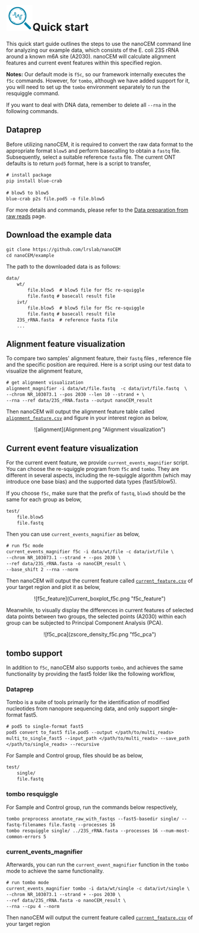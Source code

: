 # ![logo](logo_tiny.png "nanoCEM")Quick start

This quick start guide outlines the steps to use the nanoCEM command line for analyzing our example data, which consists
of the E. coli 23S rRNA around a known m6A site (A2030). nanoCEM will calculate alignment features and current event
features within this specified region.

 **Notes:** Our default mode is `f5c`, so our framework internally executes the `f5c` commands. 
 However, for `tombo`, although we have added support for it, you will need to set up the `tombo` environment 
 separately to run the resquiggle command.

If you want to deal with DNA data, remember to delete all `--rna` in the following commands.

## Dataprep

[comment]: <> (Before utilizing NanoCEM, it is required to convert the raw data format to the appropriate format &#40;single-format `fast5`)

[comment]: <> (or `blow5`&#41; and perform basecalling to obtain a `fastq` file. Subsequently, select a suitable reference `fasta` file)

[comment]: <> (based on research requirements and proceed with the re-squiggle process using either `tombo` or `f5c`.)
Before utilizing nanoCEM, it is required to convert the raw data format to the appropriate format `blow5` and 
perform basecalling to obtain a `fastq` file. Subsequently, select a suitable reference `fasta` file.
The current ONT defaults is to return `pod5` format, here is a script to transfer,
    
    # install package
    pip install blue-crab

    # blow5 to blow5
    blue-crab p2s file.pod5 -o file.blow5


For more details and commands, please refer to the [Data preparation from raw reads](preparation.md) page.

## Download the example data

    git clone https://github.com/lrslab/nanoCEM
    cd nanoCEM/example

The path to the downloaded data is as follows:

    data/
        wt/
            file.blow5  # blow5 file for f5c re-squiggle
            file.fastq # basecall result file
        ivt/
            file.blow5  # blow5 file for f5c re-squiggle
            file.fastq # basecall result file
        23S_rRNA.fasta  # reference fasta file
        ...     

## Alignment feature visualization

To compare two samples' alignment feature,  their `fastq` files , reference file and the specific position are required. Here is a
script using our test data to visualize the alignment feature,

    # get alignment visualization 
    alignment_magnifier -i data/wt/file.fastq  -c data/ivt/file.fastq  \
    --chrom NR_103073.1 --pos 2030 --len 10 --strand + \
    --rna --ref data/23S_rRNA.fasta --output nanoCEM_result 

Then nanoCEM will output the alignment feature table called [`alignment_feature.csv`](output_format.md) and figure in
your interest region as below,

<center>![alignment](Alignment.png "Alignment visualization") </center>

## Current event feature visualization



For the current event feature, we provide  `current_events_magnifier` script. You can choose the re-squiggle program
from `f5c` and `tombo`. They are different in several aspects, including the re-squiggle algorithm
(which may introduce one base bias) and the supported data types (fast5/blow5). 

If you choose `f5c`, make sure that the prefix of `fastq`, `blow5` should be the same
for each group as below,

    test/
        file.blow5
        file.fastq

Then you can use `current_events_magnifier` as below,

    # run f5c mode
    current_events_magnifier f5c -i data/wt/file -c data/ivt/file \
    --chrom NR_103073.1 --strand + --pos 2030 \
    --ref data/23S_rRNA.fasta -o nanoCEM_result \
    --base_shift 2 --rna --norm

Then nanoCEM will output the current feature called [`current_feature.csv`](output_format.md) of your target region
and plot it as below,

<center>![f5c_feature](Current_boxplot_f5c.png "f5c_feature") </center>

Meanwhile, to visually display the differences in current features of selected data points between two groups, the
selected points (A2030) within each group can be subjected to Principal Component Analysis (PCA).

<center>![f5c_pca](zscore_density_f5c.png "f5c_pca") </center>

## tombo support

In addition to `f5c`, nanoCEM also supports `tombo`, and achieves the same functionality by providing the fast5 folder
like the following workflow,

### Dataprep

Tombo is a suite of tools primarily for the identification of modified nucleotides from nanopore sequencing data, and only support single-format fast5.

    # pod5 to single-format fast5
    pod5 convert to_fast5 file.pod5 --output </path/to/multi_reads>
    multi_to_single_fast5 --input_path </path/to/multi_reads> --save_path </path/to/single_reads> --recursive

For Sample and Control group,  files should be as below,

    test/
        single/
        file.fastq

###  tombo resquiggle
For Sample and Control group, run the commands below respectively,
 
    tombo preprocess annotate_raw_with_fastqs --fast5-basedir single/ --fastq-filenames file.fastq --processes 16 
    tombo resquiggle single/ ../23S_rRNA.fasta --processes 16 --num-most-common-errors 5
    
### current_events_magnifier
Afterwards, you can run the `current_event_magnifier` function in the `tombo` mode to achieve the same functionality.

    # run tombo mode
    current_events_magnifier tombo -i data/wt/single -c data/ivt/single \
    --chrom NR_103073.1 --strand + --pos 2030 \
    --ref data/23S_rRNA.fasta -o nanoCEM_result \
    --rna --cpu 4 --norm

Then nanoCEM will output the current feature called [`current_feature.csv`](output_format.md) of your target region